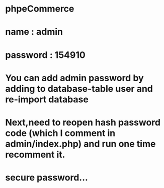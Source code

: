 # phpeCommerce
# name : admin
# password : 154910

# You can add admin password by adding to database-table user and re-import database
# Next,need to reopen hash password code (which I comment in admin/index.php) and run one time recomment it.
# secure password...
